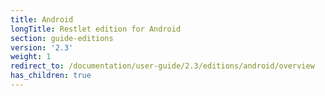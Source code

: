 ```yaml
---
title: Android
longTitle: Restlet edition for Android
section: guide-editions
version: '2.3'
weight: 1
redirect_to: /documentation/user-guide/2.3/editions/android/overview
has_children: true
---
```

